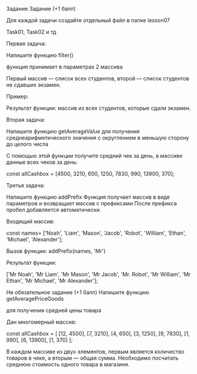 Задание
Задание (+1 балл)

Для каждой задачи создайте отдельный файл в папке lesson07

Task01, Task02 и тд

Первая задача:

Напишите функцию filter()

функция принимает в параметрах 2 массива

Первый массив — список всех студентов, второй — список студентов не сдавших экзамен.

Пример:

Результат функции: массив из всех студентов, которые сдали экзамен.

Вторая задача:

Напишите функцию getAverageValue
для получения среднеарифметического значения
с округлением в меньшую сторону до целого числа

С помощью этой функции получите средний чек за день, в массиве данные всех чеков за день:

const allСashbox = [4500, 3210, 650, 1250, 7830, 990, 13900, 370];

Третья задача:

Напишите функцию addPrefix
Функция получает массив в виде параметров и возвращает массив с префиксами
После префикса пробел добавляется автоматически

Входящий массив:

const names= ['Noah', 'Liam', 'Mason', 'Jacob', 'Robot', 'William', 'Ethan', 'Michael', 'Alexander'];

Вызов функции:
addPrefix(names, 'Mr')

Результат функции:

['Mr Noah', 'Mr Liam', 'Mr Mason', 'Mr Jacob', 'Mr. Robot', 'Mr William', 'Mr Ethan', 'Mr Michael', 'Mr Alexander'];

Не обязательное задание (+1 балл)
Напишите функцию getAveragePriceGoods

для получения средней цены товара

Дан многомерный массив:

const allСashbox = [
[12, 4500],
[7, 3210],
[4, 650],
[3, 1250],
[9, 7830],
[1, 990],
[6, 13900],
[1, 370]
];

В каждом массиве из двух элементов, первым является количество товаров в чеке, а вторым — общая сумма.
Необходимо посчитать среднюю стоимость одного товара в магазине.
